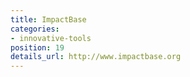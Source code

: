 ```yaml
---
title: ImpactBase
categories:
- innovative-tools
position: 19
details_url: http://www.impactbase.org
---
```


